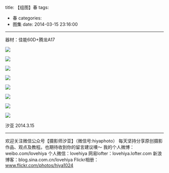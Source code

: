 title: 【组图】春
tags:
  - 春
categories:
  - 图集
date: 2014-03-15 23:16:00
---
器材：佳能60D+腾龙A17

![](http://mmbiz.qpic.cn/mmbiz/xBmfrfspdrzS49ytzbwVZQrgSOvPlojc4tArmpepWJTmA49ibGia9b1lqxXPoNNTYibHnZcrBj8ibek1n4mia89rdWg/0)

![](http://mmbiz.qpic.cn/mmbiz/xBmfrfspdrzS49ytzbwVZQrgSOvPlojcnPFgDzqjnMoKuuBMxGI97WDwsjG97TCic7B2DE4rozqF5bf0sb9zeuw/0)

![](http://mmbiz.qpic.cn/mmbiz/xBmfrfspdrzS49ytzbwVZQrgSOvPlojcEDzNNHoGGLjJSNN6RpGiakVibGLMwDoIpPyCiauvehSYV6pziacpwqRfYg/0)

![](http://mmbiz.qpic.cn/mmbiz/xBmfrfspdrzS49ytzbwVZQrgSOvPlojcNzqoo8lIduoYbmLM49caTCvcxqjZiaWOq2ibd3JSFegZ3UAABFC82Mqw/0)

![](http://mmbiz.qpic.cn/mmbiz/xBmfrfspdrzS49ytzbwVZQrgSOvPlojcPV3htJASPicrY2mcrbiaU7xRTnEVp2XiaEGqzs0m5t6CchHYntodyB7xA/0)

![](http://mmbiz.qpic.cn/mmbiz/xBmfrfspdrzS49ytzbwVZQrgSOvPlojcSsSNzdn7lIL0iatFUFgia275LLvwMR3z2JIQWx3uJCQEYM5qRFJNxBPg/0)

![](http://mmbiz.qpic.cn/mmbiz/xBmfrfspdrzS49ytzbwVZQrgSOvPlojcRIkwxC7tN7114e4mQUSrVbLynTdhIG0lxzhwP0MNlS4x5iaqWalzZLQ/0)

![](http://mmbiz.qpic.cn/mmbiz/xBmfrfspdrzS49ytzbwVZQrgSOvPlojcJt1opEmMwkInNAramAueYp0BGVRzYibEcmJjJv8DNQz4NybibO1ErP9w/0)

汐亚
2014.3.15

---------------
欢迎关注微信公众号【摄影师汐亚】（微信号:hiyaphoto）
每天坚持分享原创摄影作品、观点及教程。也期待收到你的留言建议噢～
我的个人微博：weibo.com/lovehiya
个人微信：lovehiya
网易lofter：lovehiya.lofter.com
新浪博客：blog.sina.com.cn/lovehiya
Flickr相册：www.flickr.com/photos/hiya1024
